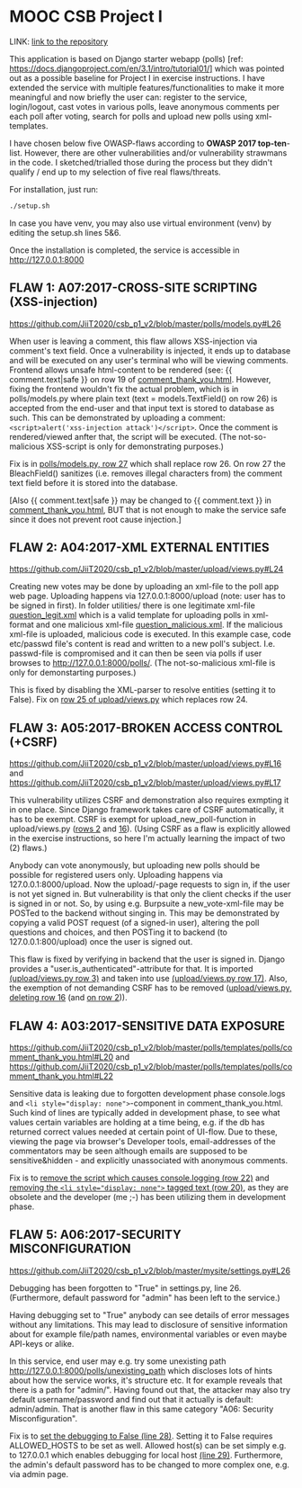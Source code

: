 
# MOOC CSB Project I

LINK: [link to the repository](https://github.com/JiiT2020/csb_p1_v2/)

This application is based on Django starter webapp (polls) [ref: https://docs.djangoproject.com/en/3.1/intro/tutorial01/] which was pointed out as a possible baseline for Project I in exercise instructions. I have extended the service with multiple features/functionalities to make it more meaningful and now briefly the user can: register to the service, login/logout, cast votes in various polls, leave anonymous comments per each poll after voting, search for polls and upload new polls using xml-templates.

I have chosen below five OWASP-flaws according to **OWASP 2017 top-ten**-list. However, there are other vulnerabilities and/or vulnerability strawmans in the code. I sketched/trialled those during the process but they didn't qualify / end up to my selection of five real flaws/threats.

For installation, just run:
```bash
./setup.sh
```
In case you have venv, you may also use virtual environment (venv) by editing the setup.sh lines 5&6.

Once the installation is completed, the service is accessible in http://127.0.0.1:8000


## FLAW 1: A07:2017-CROSS-SITE SCRIPTING (XSS-injection)

https://github.com/JiiT2020/csb_p1_v2/blob/master/polls/models.py#L26

When user is leaving a comment, this flaw allows XSS-injection via comment's text field. Once a vulnerability is injected, it ends up to database and will be executed on any user's terminal who will be viewing comments. Frontend allows unsafe html-content to be rendered (see: {{ comment.text|safe }} on row 19 of [comment_thank_you.html](https://github.com/JiiT2020/csb_p1_v2/blob/master/polls/templates/polls/comment_thank_you.html#L19). However, fixing the frontend wouldn't fix the actual problem, which is in polls/models.py where plain text (text = models.TextField() on row 26) is accepted from the end-user and that input text is stored to database as such. This can be demonstrated by uploading a comment: ```<script>alert('xss-injection attack')</script>```. Once the comment is rendered/viewed anfter that, the script will be executed. (The not-so-malicious XSS-script is only for demonstrating purposes.)

Fix is in [polls/models.py, row 27](https://github.com/JiiT2020/csb_p1_v2/blob/master/polls/models.py#L27) which shall replace row 26. On row 27 the BleachField() sanitizes (i.e. removes illegal characters from) the comment text field before it is stored into the database.

[Also {{ comment.text|safe }} may be changed to {{ comment.text }} in [comment_thank_you.html](https://github.com/JiiT2020/csb_p1_v2/blob/master/polls/templates/polls/comment_thank_you.html#L19), BUT that is not enough to make the service safe since it does not prevent root cause injection.]


## FLAW 2: A04:2017-XML EXTERNAL ENTITIES

https://github.com/JiiT2020/csb_p1_v2/blob/master/upload/views.py#L24

Creating new votes may be done by uploading an xml-file to the poll app web page. Uploading happens via 127.0.0.1:8000/upload (note: user has to be signed in first). In folder utilities/ there is one legitimate xml-file [question_legit.xml](https://github.com/JiiT2020/csb_p1_v2/blob/master/utils/question_legit.xml) which is a valid template for uploading polls in xml-format and one malicious xml-file [question_malicious.xml](https://github.com/JiiT2020/csb_p1_v2/blob/master/utils/question_malicious.xml). If the malicious xml-file is uploaded, malicious code is executed. In this example case, code etc/passwd file's content is read and written to a new poll's subject. I.e. passwd-file is compromised and it can then be seen via polls if user browses to http://127.0.0.1:8000/polls/. (The not-so-malicious xml-file is only for demonstarting purposes.)

This is fixed by disabling the XML-parser to resolve entities (setting it to False). Fix on [row 25 of upload/views.py](https://github.com/JiiT2020/csb_p1_v2/blob/master/upload/views.py#L24) which replaces row 24.


## FLAW 3: A05:2017-BROKEN ACCESS CONTROL (+CSRF)

https://github.com/JiiT2020/csb_p1_v2/blob/master/upload/views.py#L16
and
https://github.com/JiiT2020/csb_p1_v2/blob/master/upload/views.py#L17

This vulnerability utilizes CSRF and demonstration also requires exmpting it in one place. Since Django framework takes care of CSRF automatically, it has to be exempt. CSRF is exempt for upload_new_poll-function in upload/views.py ([rows 2](https://github.com/JiiT2020/csb_p1_v2/blob/master/upload/views.py#L2) and [16](https://github.com/JiiT2020/csb_p1_v2/blob/master/upload/views.py#L16)). (Using CSRF as a flaw is explicitly allowed in the exercise instructions, so here I'm actually learning the impact of two (2) flaws.)

Anybody can vote anonymously, but uploading new polls should be possible for registered users only. Uploading happens via 127.0.0.1:8000/upload. Now the upload/-page requests to sign in, if the user is not yet signed in. But vulnerability is that only the client checks if the user is signed in or not. So, by using e.g. Burpsuite a new_vote-xml-file may be POSTed to the backend without singing in. This may be demonstrated by copying a valid POST request (of a signed-in user), altering the poll questions and choices, and then POSTing it to backend (to 127.0.0.1:800/upload) once the user is signed out.

This flaw is fixed by verifying in backend that the user is signed in. Django provides a "user.is_authenticated"-attribute for that. It is imported [(upload/views.py row 3)](https://github.com/JiiT2020/csb_p1_v2/blob/master/upload/views.py#L3) and taken into use [(upload/views.py row 17)](https://github.com/JiiT2020/csb_p1_v2/blob/master/upload/views.py#L17).
Also, the exemption of not demanding CSRF has to be removed ([upload/views.py, deleting row 16](https://github.com/JiiT2020/csb_p1_v2/blob/master/upload/views.py#L16) (and [on row 2](https://github.com/JiiT2020/csb_p1_v2/blob/master/upload/views.py#L2))).


## FLAW 4: A03:2017-SENSITIVE DATA EXPOSURE

https://github.com/JiiT2020/csb_p1_v2/blob/master/polls/templates/polls/comment_thank_you.html#L20
and
https://github.com/JiiT2020/csb_p1_v2/blob/master/polls/templates/polls/comment_thank_you.html#L22

Sensitive data is leaking due to forgotten development phase console.logs and ```<li style="display: none">```-component in comment_thank_you.html. Such kind of lines are typically added in development phase, to see what values certain variables are holding at a time being, e.g. if the db has returned correct values needed at certain point of UI-flow. Due to these, viewing the page via browser's Developer tools, email-addresses of the commentators may be seen although emails are supposed to be sensitive&hidden - and explicitly unassociated with anonymous comments.

Fix is to [remove the script which causes console.logging (row 22)](https://github.com/JiiT2020/csb_p1_v2/blob/master/polls/templates/polls/comment_thank_you.html#L22) and [removing the ```<li style="display: none">``` tagged text (row 20)](https://github.com/JiiT2020/csb_p1_v2/blob/master/polls/templates/polls/comment_thank_you.html#L20), as they are obsolete and the developer (me ;-) has been utilizing them in development phase.


## FLAW 5: A06:2017-SECURITY MISCONFIGURATION

https://github.com/JiiT2020/csb_p1_v2/blob/master/mysite/settings.py#L26

Debugging has been forgotten to "True" in settings.py, line 26. (Furthermore, default password for "admin" has been left to the service.)

Having debugging set to "True" anybody can see details of error messages without any limitations. This may lead to disclosure of sensitive information about for example file/path names, environmental variables or even maybe API-keys or alike.

In this service, end user may e.g. try some unexisting path http://127.0.0.1:8000/polls/unexisting_path which discloses lots of hints about how the service works, it's structure etc. It for example reveals that there is a path for "admin/". Having found out that, the attacker may also try default username/password and find out that it actually is default: admin/admin. That is another flaw in this same category "A06: Security Misconfiguration".

Fix is to [set the debugging to False (line 28)](https://github.com/JiiT2020/csb_p1_v2/blob/master/mysite/settings.py#L28). Setting it to False requires ALLOWED_HOSTS to be set as well. Allowed host(s) can be set simply e.g. to 127.0.0.1 which enables debugging for local host [(line 29)](https://github.com/JiiT2020/csb_p1_v2/blob/mysite/settings.py#L29). Furthermore, the admin's default password has to be changed to more complex one, e.g. via admin page.
